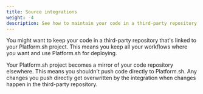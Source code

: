 ```yaml
---
title: Source integrations
weight: -4
description: See how to maintain your code in a third-party repository that's linked to your Platform.sh project.
---
```


You might want to keep your code in a third-party repository that's linked to your Platform.sh project.
This means you keep all your workflows where you want and use Platform.sh for deploying.

Your Platform.sh project becomes a mirror of your code repository elsewhere.
This means you shouldn't push code directly to Platform.sh.
Any changes you push directly get overwritten by the integration when changes happen in the third-party repository.
